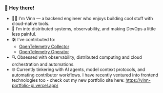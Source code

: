 ### 👋 Hey there!

- 🧑‍💻 I'm Vinn — a backend engineer who enjoys building cool stuff with cloud-native tools.
- 🚀 I’m into distributed systems, observability, and making DevOps a little less painful.
- 🛠️ I’ve contributed to:
  - [OpenTelemetry Collector](https://github.com/open-telemetry/opentelemetry-collector/pull/13048)
  - [OpenTelemetry Operator](https://github.com/open-telemetry/opentelemetry-operator/pull/4041)
- 🔍 Obsessed with observability, distributed computing and cloud orchestration and automations.
- 🌐 Currently tinkering with AI agents, model context protocols, and automating contributor workflows. I have recently ventured into frontend technologies too - check out my new portfolio site here: https://vinn-portfolio-pi.vercel.app/
